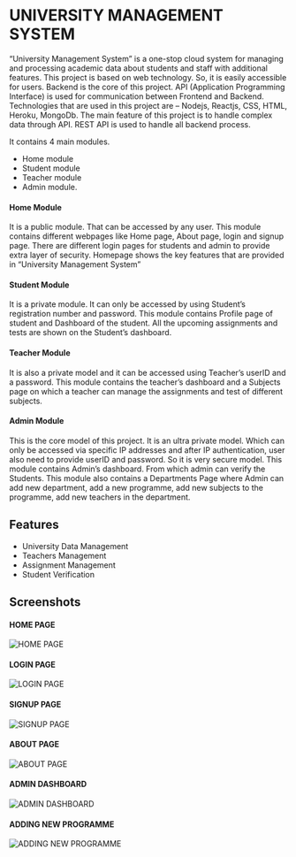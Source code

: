 
# UNIVERSITY MANAGEMENT SYSTEM

“University Management System” is a one-stop cloud system for managing and processing academic data about students and staff with additional features. This project is based on web technology. So, it is easily accessible for users. Backend is the core of this project. API (Application Programming Interface) is used for communication between Frontend and Backend. Technologies that are used in this project are – Nodejs, Reactjs, CSS, HTML, Heroku, MongoDb. The main feature of this project is to handle complex data through API. REST API is used to handle all backend process. 

It contains 4 main modules. 
-	Home module
-	Student module
-	Teacher module
-	Admin module.

#### Home Module
It is a public module. That can be accessed by any user. This module contains different webpages like Home page, About page, login and signup page. There are different login pages for students and admin to provide extra layer of security. Homepage shows the key features that are provided in “University Management System”

#### Student Module
It is a private module. It can only be accessed by using Student’s registration number and password. This module contains Profile page of student and Dashboard of the student. All the upcoming assignments and tests are shown on the Student’s dashboard.

#### Teacher Module
It is also a private model and it can be accessed using Teacher’s userID and a password. This module contains the teacher’s dashboard and a Subjects page on which a teacher can manage the assignments and test of different subjects.

#### Admin Module
This is the core model of this project. It is an ultra private model. Which can only be accessed via specific IP addresses and after IP authentication, user also need to provide userID and password. So it is very secure model. This module contains Admin’s dashboard. From which admin can verify the Students. This module also contains a Departments Page where Admin can add new department, add a new programme, add new subjects to the programme, add new teachers in the department.

## Features

- University Data Management
- Teachers Management
- Assignment Management
- Student Verification


## Screenshots
#### HOME PAGE
![HOME PAGE](https://i.imgur.com/NLeaKXK.png)

#### LOGIN PAGE
![LOGIN PAGE](https://i.imgur.com/WC12zN0.png)

#### SIGNUP PAGE
![SIGNUP PAGE](https://i.imgur.com/RCOT6yA.png)

#### ABOUT PAGE
![ABOUT PAGE](https://i.imgur.com/Pk1zQDu.png)


#### ADMIN DASHBOARD
![ADMIN DASHBOARD](https://i.imgur.com/vOx2kBK.png)

#### ADDING NEW PROGRAMME
![ADDING NEW PROGRAMME](https://i.imgur.com/ZDZ3JsC.png)

